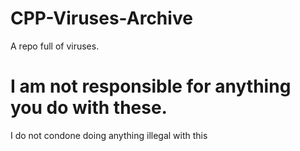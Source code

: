 # CPP-Viruses-Archive
A repo full of viruses.

# I am not responsible for anything you do with these.
I do not condone doing anything illegal with this
